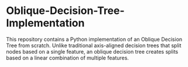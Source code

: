 # Oblique-Decision-Tree-Implementation
This repository contains a Python implementation of an Oblique Decision Tree from scratch. Unlike traditional axis-aligned decision trees that split nodes based on a single feature, an oblique decision tree creates splits based on a linear combination of multiple features.
